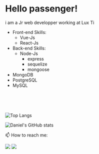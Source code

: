 # Hello passenger!

i am a Jr web developper working at Lux Ti
- Front-end Skills:
  - Vue-Js 
  - React-Js
- Back-end Skills: 
  - Node-Js
    - express
    - sequelize 
    - mongoose
- MongoDB
- PostgreSQL
- MySQL
 

<!--
**Danielvidal01/Danielvidal01** is a ✨ _special_ ✨ repository because its `README.md` (this file) appears on your GitHub profile.

Here are some ideas to get you started:-->
<br/>
<br/>
<br/>


![Top Langs](https://github-readme-stats.vercel.app/api/top-langs/?username=anuraghazra&layout=compact&theme=tokyonight)

![Daniel's GitHub stats](https://github-readme-stats.vercel.app/api?username=danielvidal01&show_icons=true&theme=tokyonight)


📫 How to reach me:

[<img src="https://img.shields.io/badge/linkedin-%230077B5.svg?&style=for-the-badge&logo=linkedin&logoColor=white" />](https://www.linkedin.com/in/danielvidal015/) [<img src = "https://img.shields.io/badge/instagram-%23E4405F.svg?&style=for-the-badge&logo=instagram&logoColor=white">](https://www.instagram.com/danielvidal01/) 
